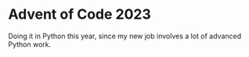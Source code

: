 # Advent of Code 2023

Doing it in Python this year, since my new job involves a lot of advanced Python
work.
